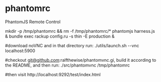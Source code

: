 phantomrc
=========

PhantomJS Remote Control

mkdir -p /tmp/phantomrc && rm -f /tmp/phantomrc/*
phantomjs harness.js &
bundle exec rackup config.ru -s thin -E production &

#download noVNC and in that directory run:
./utils/launch.sh --vnc localhost:5900

#checkout git@github.com:ralfthewise/phantomvnc.gi, build it according to the README, and then run:
./src/phantomvnc /tmp/phantomrc

#then visit http://localhost:9292/test/index.html
